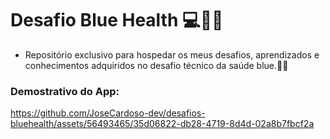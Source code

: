 # Desafio Blue Health 💻👨‍💻

- Repositório exclusivo para hospedar os meus desafios, aprendizados e conhecimentos adquiridos no desafio técnico da saúde blue.🐧🐧

### Demostrativo do App:

https://github.com/JoseCardoso-dev/desafios-bluehealth/assets/56493465/35d06822-db28-4719-8d4d-02a8b7fbcf2a
